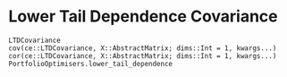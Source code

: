 # Lower Tail Dependence Covariance

```@docs
LTDCovariance
cov(ce::LTDCovariance, X::AbstractMatrix; dims::Int = 1, kwargs...)
cor(ce::LTDCovariance, X::AbstractMatrix; dims::Int = 1, kwargs...)
PortfolioOptimisers.lower_tail_dependence
```
